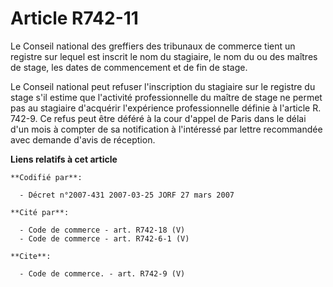 # Article R742-11

Le Conseil national des greffiers des tribunaux de commerce tient un registre sur lequel est inscrit le nom du stagiaire, le
nom du ou des maîtres de stage, les dates de commencement et de fin de stage.

Le Conseil national peut refuser l'inscription du stagiaire sur le registre du stage s'il estime que l'activité
professionnelle du maître de stage ne permet pas au stagiaire d'acquérir l'expérience professionnelle définie à l'article R.
742-9. Ce refus peut être déféré à la cour d'appel de Paris dans le délai d'un mois à compter de sa notification à
l'intéressé par lettre recommandée avec demande d'avis de réception.

**Liens relatifs à cet article**

	**Codifié par**:

	  - Décret n°2007-431 2007-03-25 JORF 27 mars 2007

	**Cité par**:

	  - Code de commerce - art. R742-18 (V)
	  - Code de commerce - art. R742-6-1 (V)

	**Cite**:

	  - Code de commerce. - art. R742-9 (V)
